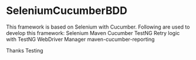 # SeleniumCucumberBDD
 This framework is based on Selenium with Cucumber.
 Following are used to develop this framework:
 Selenium
 Maven
 Cucumber
 TestNG
 Retry logic with TestNG
 WebDriver Manager
 maven-cucumber-reporting
 
 Thanks Testing
